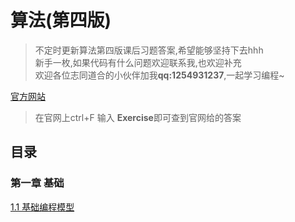 # 算法(第四版)

>不定时更新算法第四版课后习题答案,希望能够坚持下去hhh  
>新手一枚,如果代码有什么问题欢迎联系我,也欢迎补充  
>欢迎各位志同道合的小伙伴加我**qq:1254931237**,一起学习编程~  



[官方网站](https://algs4.cs.princeton.edu/code/ )  
>在官网上ctrl+F 输入 **Exercise**即可查到官网给的答案

## 目录

### 第一章 基础
  [1.1 基础编程模型](https://github.com/tongji4m3/Algorithm-fourth-edition/blob/master/1.1%E5%9F%BA%E7%A1%80%E7%BC%96%E7%A8%8B%E6%A8%A1%E5%9E%8B.md )  
